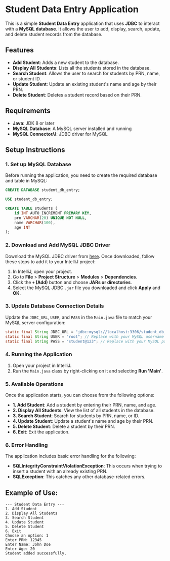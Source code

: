 # Student Data Entry Application

This is a simple **Student Data Entry** application that uses **JDBC** to interact with a **MySQL database**. It allows the user to add, display, search, update, and delete student records from the database.

## Features
- **Add Student**: Adds a new student to the database.
- **Display All Students**: Lists all the students stored in the database.
- **Search Student**: Allows the user to search for students by PRN, name, or student ID.
- **Update Student**: Update an existing student's name and age by their PRN.
- **Delete Student**: Deletes a student record based on their PRN.

## Requirements
- **Java**: JDK 8 or later
- **MySQL Database**: A MySQL server installed and running
- **MySQL Connector/J**: JDBC driver for MySQL

## Setup Instructions

### 1. Set up MySQL Database

Before running the application, you need to create the required database and table in MySQL:

```sql
CREATE DATABASE student_db_entry;

USE student_db_entry;

CREATE TABLE students (
    id INT AUTO_INCREMENT PRIMARY KEY,
    prn VARCHAR(20) UNIQUE NOT NULL,
    name VARCHAR(100),
    age INT
);
```

### 2. Download and Add MySQL JDBC Driver

Download the MySQL JDBC driver from [here](https://dev.mysql.com/downloads/connector/j/). Once downloaded, follow these steps to add it to your IntelliJ project:

1. In IntelliJ, open your project.
2. Go to **File** > **Project Structure** > **Modules** > **Dependencies**.
3. Click the **`+` (Add)** button and choose **JARs or directories**.
4. Select the MySQL JDBC `.jar` file you downloaded and click **Apply** and **OK**.

### 3. Update Database Connection Details

Update the `JDBC_URL`, `USER`, and `PASS` in the `Main.java` file to match your MySQL server configuration:

```java
static final String JDBC_URL = "jdbc:mysql://localhost:3306/student_db_entry";
static final String USER = "root"; // Replace with your MySQL username
static final String PASS = "student@123"; // Replace with your MySQL password
```

### 4. Running the Application

1. Open your project in IntelliJ.
2. Run the `Main.java` class by right-clicking on it and selecting **Run 'Main'**.

### 5. Available Operations

Once the application starts, you can choose from the following options:
- **1. Add Student**: Add a student by entering their PRN, name, and age.
- **2. Display All Students**: View the list of all students in the database.
- **3. Search Student**: Search for students by PRN, name, or ID.
- **4. Update Student**: Update a student's name and age by their PRN.
- **5. Delete Student**: Delete a student by their PRN.
- **6. Exit**: Exit the application.

### 6. Error Handling

The application includes basic error handling for the following:
- **SQLIntegrityConstraintViolationException**: This occurs when trying to insert a student with an already existing PRN.
- **SQLException**: This catches any other database-related errors.

## Example of Use:

```plaintext
--- Student Data Entry ---
1. Add Student
2. Display All Students
3. Search Student
4. Update Student
5. Delete Student
6. Exit
Choose an option: 1
Enter PRN: 12345
Enter Name: John Doe
Enter Age: 20
Student added successfully.
```
